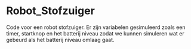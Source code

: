 # Robot_Stofzuiger
Code voor een robot stofzuiger.
Er zijn variabelen gesimuleerd zoals een timer, startknop en het batterij niveau zodat we kunnen 
simuleren wat er gebeurd als het batterij niveau omlaag gaat.
